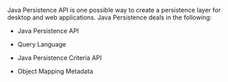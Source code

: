 Java Persistence API is one possible way to create a persistence layer
for desktop and web applications. Java Persistence deals in the
following:

-   Java Persistence API

-   Query Language

-   Java Persistence Criteria API

-   Object Mapping Metadata